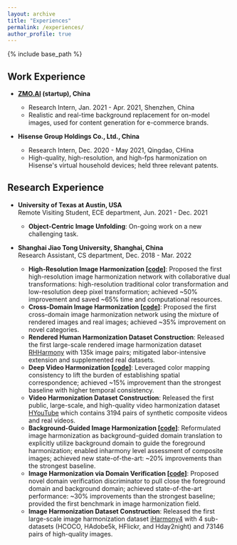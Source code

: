 ```yaml
---
layout: archive
title: "Experiences"
permalink: /experiences/
author_profile: true
---
```


{% include base_path %}

Work Experience
------
* **[ZMO.AI](https://www.zmo.ai/zh/about-us/) (startup), China**
  - Research Intern, Jan. 2021 - Apr. 2021, Shenzhen, China
  - Realistic and real-time background replacement for on-model images, used for content generation for e-commerce brands.

* **Hisense Group Holdings Co., Ltd., China**
  - Research Intern, Dec. 2020 - May 2021, Qingdao, CHina
  - High-quality, high-resolution, and high-fps harmonization on Hisense's virtual household devices; held three relevant patents.

Research Experience
------
* **University of Texas at Austin, USA**  <br>
	Remote Visiting Student, ECE department, Jun. 2021 - Dec. 2021
	* **Object-Centric Image Unfolding**: On-going work on a new challenging task.
	
* **Shanghai Jiao Tong University, Shanghai, China**  <br>
	Research Assistant, CS department, Dec. 2018 - Mar. 2022
	* **High-Resolution Image Harmonization [[code](https://github.com/bcmi/CDTNet-High-Resolution-Image-Harmonization)]**: Proposed the first high-resolution image harmonization network with collaborative dual transformations: high-resolution traditional color transformation and low-resolution deep pixel transformation; achieved ~50% improvement and saved ~65% time and computational resources.
	* **Cross-Domain Image Harmonization  [[code](https://github.com/bcmi/Rendered-Image-Harmonization-Dataset-RHHarmony)]**: Proposed the first cross-domain image harmonization network using the mixture of rendered images and real images; achieved ~35% improvement on novel categories.
	* **Rendered Human Harmonization Dataset Construction**: Released the first large-scale rendered image harmonization dataset [RHHarmony](https://github.com/bcmi/Rendered_Image_Harmonization_Datasets) with 135k image pairs; mitigated labor-intensive extension and supplemented real datasets.
	* **Deep Video Harmonization  [[code](https://github.com/bcmi/Video-Harmonization-Dataset-HYouTube)]**: Leveraged color mapping consistency to lift the burden of establishing spatial correspondence; achieved ~15% improvement than the strongest baseline with higher temporal consistency.
	* **Video Harmonization Dataset Construction**: Released the first public, large-scale, and high-quality video harmonization dataset [HYouTube](https://github.com/bcmi/Video-Harmonization-Dataset-HYouTube) which contains 3194 pairs of synthetic composite videos and real videos. 
	* **Background-Guided Image Harmonization [[code](https://github.com/bcmi/BargainNet)]**: Reformulated image harmonization as background-guided domain translation to explicitly utilize background domain to guide the foreground harmonization; enabled inharmony level assessment of composite images; achieved new state-of-the-art: ~20% improvements than the strongest baseline.
	* **Image Harmonization via Domain Verification [[code](https://github.com/bcmi/Image_Harmonization_Datasets)]**: Proposed novel domain verification discriminator to pull close the foreground domain and background domain; achieved state-of-the-art performance: ~30% improvements than the strongest baseline; provided the first benchmark in image harmonization field.
	* **Image Harmonization Dataset Construction**: Released the first large-scale image harmonization dataset [iHarmony4](https://github.com/bcmi/Image_Harmonization_Datasets) with 4 sub-datasets (HCOCO, HAdobe5k, HFlickr, and Hday2night) and 73146 pairs of high-quality images.